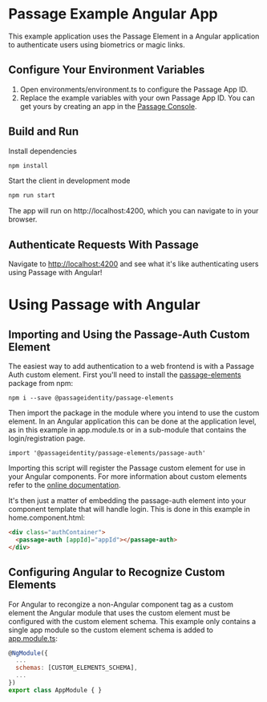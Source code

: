 # Passage Example Angular App

This example application uses the Passage Element in a Angular application to authenticate users using biometrics or magic links.

## Configure Your Environment Variables

1. Open environments/environment.ts to configure the Passage App ID.
2. Replace the example variables with your own Passage App ID. You can get yours by creating an app in the [Passage Console](https://console.passage.id).


## Build and Run

Install dependencies
```bash
npm install
```

Start the client in development mode
```bash
npm run start
```

The app will run on http://localhost:4200, which you can navigate to in your browser.

## Authenticate Requests With Passage

Navigate to [http://localhost:4200](http://localhost:4200) and see what it's like authenticating users using Passage with Angular!

# Using Passage with Angular

## Importing and Using the Passage-Auth Custom Element
The easiest way to add authentication to a web frontend is with a Passage Auth custom element. First you'll need to install the [passage-elements](https://www.npmjs.com/package/@passageidentity/passage-elements) package from npm:
```
npm i --save @passageidentity/passage-elements
```
Then import the package in the module where you intend to use the custom element. In an Angular application this can be done at the application level, as in this example in app.module.ts or in a sub-module that contains the login/registration page.
```
import '@passageidentity/passage-elements/passage-auth'
```
Importing this script will register the Passage custom element for use in your Angular components. For more information about custom elements refer to the [online documentation](https://developer.mozilla.org/en-US/docs/Web/Web_Components/Using_custom_elements).

It's then just a matter of embedding the passage-auth element into your component template that will handle login. This is done in this example in home.component.html:
```html
<div class="authContainer">
  <passage-auth [appId]="appId"></passage-auth>
</div>
```

## Configuring Angular to Recognize Custom Elements
For Angular to recongize a non-Angular component tag as a custom element the Angular module that uses the custom element must be configured with the custom element schema. This example only contains a single app module so the custom element schema is added to [app.module.ts](https://github.com/passageidentity/example-angular/blob/main/frontend/src/app/app.module.ts):
```javascript
@NgModule({
  ...
  schemas: [CUSTOM_ELEMENTS_SCHEMA],
  ...
})
export class AppModule { }
```

